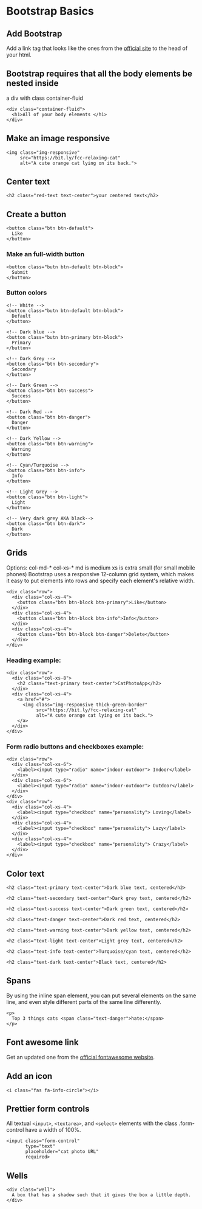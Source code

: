 # Bootstrap Basics

## Add Bootstrap

Add a link tag that looks like the ones from the [official
site](https://getbootstrap.com/) to the head of your html.

## Bootstrap requires that all the body elements be nested inside
a div with class container-fluid

```
<div class="container-fluid">
  <h1>All of your body elements </h1>
</div>
```

## Make an image responsive

```
<img class="img-responsive" 
     src="https://bit.ly/fcc-relaxing-cat" 
     alt="A cute orange cat lying on its back.">
```

## Center text

```
<h2 class="red-text text-center">your centered text</h2>
```

## Create a button

```
<button class="btn btn-default">
  Like
</button>
```

### Make an full-width button

```
<button class="butn btn-default btn-block">
  Submit
</button>
```

### Button colors

```
<!-- White -->
<button class="butn btn-default btn-block">
  Default 
</button>

<!-- Dark blue -->
<button class="butn btn-primary btn-block">
  Primary 
</button>

<!-- Dark Grey -->
<button class="btn btn-secondary">
  Secondary
</button>

<!-- Dark Green -->
<button class="btn btn-success">
  Success
</button>

<!-- Dark Red -->
<button class="btn btn-danger">
  Danger
</button>

<!-- Dark Yellow -->
<button class="btn btn-warning">
  Warning
</button>

<!-- Cyan/Turquoise -->
<button class="btn btn-info">
  Info
</button>

<!-- Light Grey -->
<button class="btn btn-light">
  Light
</button>

<!-- Very dark grey AKA black-->
<button class="btn btn-dark">
  Dark
</button>
```

## Grids

Options: col-md-* col-xs-*
md is medium 
xs is extra small (for small mobile phones)
Bootstrap uses a responsive 12-column grid system, which makes it
easy to put elements into rows and specify each element's relative
width.

```
<div class="row">
  <div class="col-xs-4">
    <button class="btn btn-block btn-primary">Like</button>
  </div>
  <div class="col-xs-4">
    <button class="btn btn-block btn-info">Info</button>
  </div>
  <div class="col-xs-4">
    <button class="btn btn-block btn-danger">Delete</button>
  </div>
</div>
```

### Heading example:

```
<div class="row">
  <div class="col-xs-8">
    <h2 class="text-primary text-center">CatPhotoApp</h2>
  </div>
  <div class="col-xs-4">
    <a href="#">
      <img class="img-responsive thick-green-border"
           src="https://bit.ly/fcc-relaxing-cat"
           alt="A cute orange cat lying on its back.">
    </a>
  </div>
</div>
```

### Form radio buttons and checkboxes example:

```
<div class="row">
  <div class="col-xs-6">
    <label><input type="radio" name="indoor-outdoor"> Indoor</label>
  </div>
  <div class="col-xs-6">
    <label><input type="radio" name="indoor-outdoor"> Outdoor</label>
  </div>
</div>
<div class="row">
  <div class="col-xs-4">
    <label><input type="checkbox" name="personality"> Loving</label>
  </div>
  <div class="col-xs-4">
    <label><input type="checkbox" name="personality"> Lazy</label>
  </div>
  <div class="col-xs-4">
    <label><input type="checkbox" name="personality"> Crazy</label>
  </div>
</div>
```

## Color text

```
<h2 class="text-primary text-center">Dark blue text, centered</h2>

<h2 class="text-secondary text-center">Dark grey text, centered</h2>

<h2 class="text-success text-center">Dark green text, centered</h2>

<h2 class="text-danger text-center">Dark red text, centered</h2>

<h2 class="text-warning text-center">Dark yellow text, centered</h2>

<h2 class="text-light text-center">Light grey text, centered</h2>

<h2 class="text-info text-center">Turquoise/cyan text, centered</h2>

<h2 class="text-dark text-center">Black text, centered</h2>
```

## Spans

By using the inline span element, you can put several elements on
the same line, and even style different parts of the same line
differently.

```
<p>
  Top 3 things cats <span class="text-danger">hate:</span>
</p>
```

## Font awesome link

Get an updated one from the [official fontawesome website](https://fontawesome.com/start).

## Add an icon

```
<i class="fas fa-info-circle"></i>
```

## Prettier form controls

All textual `<input>`, `<textarea>`, and `<select>` elements with the
class .form-control have a width of 100%.

```
<input class="form-control"
       type="text"
       placeholder="cat photo URL"
       required>
```

## Wells

```
<div class="well">
  A box that has a shadow such that it gives the box a little depth.
</div>
```
